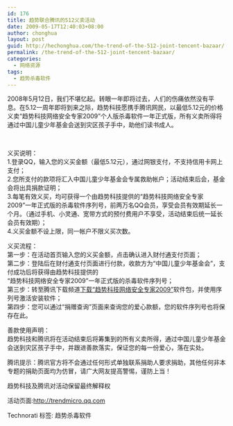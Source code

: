 ```yaml
---
id: 176
title: 趋势联合腾讯的512义卖活动
date: 2009-05-17T12:40:03+08:00
author: chonghua
layout: post
guid: http://hechonghua.com/the-trend-of-the-512-joint-tencent-bazaar/
permalink: /the-trend-of-the-512-joint-tencent-bazaar/
categories:
  - 网络资源
tags:
  - 趋势杀毒软件
---
```

2008年5月12日，我们不堪忆起。转眼一年即将过去，人们的伤痛依然没有平息。在5.12一周年即将到来之际，趋势科技愿携手腾讯网民，以最低5.12元的价格义卖“趋势科技网络安全专家2009”个人版杀毒软件一年正式版，所有义卖所得将通过中国儿童少年基金会送到灾区孩子手中，助他们读书成人。

<!--more-->

&#160;

义买说明：  
1.登录QQ，输入您的义买金额（最低5.12元），通过网银支付，不支持信用卡网上支付；  
2.您所支付的款项将汇入中国儿童少年基金会专属救助帐户；活动结束后会，基金会将出具捐款证明；  
3.每笔有效义买，均可获得一个由趋势科技提供的“趋势科技网络安全专家2009”一年正式版的杀毒软件序列号，前两万名QQ会员，享受会员有效期延长一个月。（通过手机、小灵通、宽带方式的预付费用户不享受，活动结束后统一延长会员有效期）；  
4.义买金额不设上限，同一帐户不限义买次数。

义买流程：  
第一步：在活动首页输入您的义买金额，点击确认进入财付通支付页面；  
第二步：登陆后在财付通支付页面进行付款，收款方为“中国儿童少年基金会”，支付成功后将获得由趋势科技提供的  
“趋势科技网络安全专家2009”一年正式版的杀毒软件序列号；  
第三步：转至腾讯下载频道[下载“趋势科技网络安全专家2009”](http://download.tech.qq.com/soft/44/45/61643/index.shtml)软件包，并使用序列号激活安装软件；  
第四步：您可以通过“捐赠查询”页面来查询您的爱心款额，您的软件序列号也将保存在此。

善款使用声明：  
趋势科技和腾讯将在活动结束后将筹集到的所有义卖所得，通过中国儿童少年基金会送到灾区孩子手中，并跟进善款落实，保证您的每一份爱心，落在实处。 

腾讯提示：腾讯官方将不会通过任何形式单独联系捐助人要求捐助，其他任何非本专题的捐助页面均为仿冒，请广大网友提高警惕，谨防上当！

趋势科技及腾讯对活动保留最终解释权 </p> 

活动页面:http://trendmicro.qq.com

<div style="padding-bottom: 0px; margin: 0px; padding-left: 0px; padding-right: 0px; display: inline; float: none; padding-top: 0px" id="scid:0767317B-992E-4b12-91E0-4F059A8CECA8:89b08d70-ea42-43ac-b933-2643201db557" class="wlWriterEditableSmartContent">
  Technorati 标签: 趋势杀毒软件
</div>